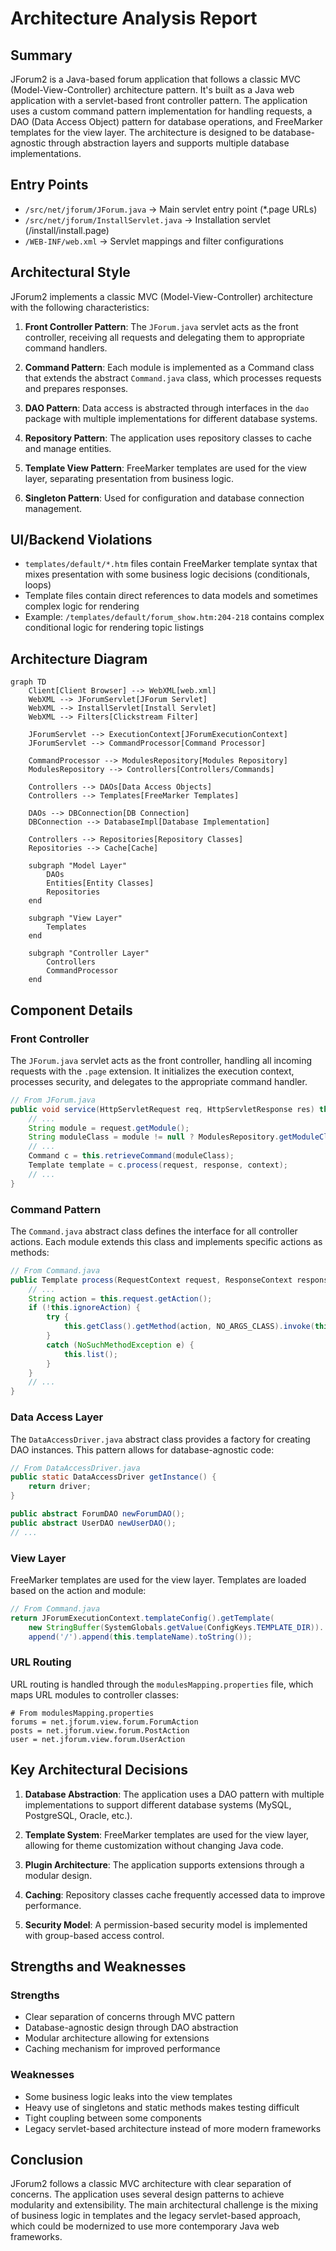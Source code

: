 # Architecture Analysis Report

## Summary
JForum2 is a Java-based forum application that follows a classic MVC (Model-View-Controller) architecture pattern. It's built as a Java web application with a servlet-based front controller pattern. The application uses a custom command pattern implementation for handling requests, a DAO (Data Access Object) pattern for database operations, and FreeMarker templates for the view layer. The architecture is designed to be database-agnostic through abstraction layers and supports multiple database implementations.

## Entry Points
- `/src/net/jforum/JForum.java` → Main servlet entry point (*.page URLs)
- `/src/net/jforum/InstallServlet.java` → Installation servlet (/install/install.page)
- `/WEB-INF/web.xml` → Servlet mappings and filter configurations

## Architectural Style
JForum2 implements a classic MVC (Model-View-Controller) architecture with the following characteristics:

1. **Front Controller Pattern**: The `JForum.java` servlet acts as the front controller, receiving all requests and delegating them to appropriate command handlers.

2. **Command Pattern**: Each module is implemented as a Command class that extends the abstract `Command.java` class, which processes requests and prepares responses.

3. **DAO Pattern**: Data access is abstracted through interfaces in the `dao` package with multiple implementations for different database systems.

4. **Repository Pattern**: The application uses repository classes to cache and manage entities.

5. **Template View Pattern**: FreeMarker templates are used for the view layer, separating presentation from business logic.

6. **Singleton Pattern**: Used for configuration and database connection management.

## UI/Backend Violations
- `templates/default/*.htm` files contain FreeMarker template syntax that mixes presentation with some business logic decisions (conditionals, loops)
- Template files contain direct references to data models and sometimes complex logic for rendering
- Example: `/templates/default/forum_show.htm:204-218` contains complex conditional logic for rendering topic listings

## Architecture Diagram
```mermaid
graph TD
    Client[Client Browser] --> WebXML[web.xml]
    WebXML --> JForumServlet[JForum Servlet]
    WebXML --> InstallServlet[Install Servlet]
    WebXML --> Filters[Clickstream Filter]
    
    JForumServlet --> ExecutionContext[JForumExecutionContext]
    JForumServlet --> CommandProcessor[Command Processor]
    
    CommandProcessor --> ModulesRepository[Modules Repository]
    ModulesRepository --> Controllers[Controllers/Commands]
    
    Controllers --> DAOs[Data Access Objects]
    Controllers --> Templates[FreeMarker Templates]
    
    DAOs --> DBConnection[DB Connection]
    DBConnection --> DatabaseImpl[Database Implementation]
    
    Controllers --> Repositories[Repository Classes]
    Repositories --> Cache[Cache]
    
    subgraph "Model Layer"
        DAOs
        Entities[Entity Classes]
        Repositories
    end
    
    subgraph "View Layer"
        Templates
    end
    
    subgraph "Controller Layer"
        Controllers
        CommandProcessor
    end
```

## Component Details

### Front Controller
The `JForum.java` servlet acts as the front controller, handling all incoming requests with the `.page` extension. It initializes the execution context, processes security, and delegates to the appropriate command handler.

```java
// From JForum.java
public void service(HttpServletRequest req, HttpServletResponse res) throws IOException, ServletException {
    // ...
    String module = request.getModule();
    String moduleClass = module != null ? ModulesRepository.getModuleClass(module) : null;
    // ...
    Command c = this.retrieveCommand(moduleClass);
    Template template = c.process(request, response, context);
    // ...
}
```

### Command Pattern
The `Command.java` abstract class defines the interface for all controller actions. Each module extends this class and implements specific actions as methods:

```java
// From Command.java
public Template process(RequestContext request, ResponseContext response, SimpleHash context) {
    // ...
    String action = this.request.getAction();
    if (!this.ignoreAction) {
        try {
            this.getClass().getMethod(action, NO_ARGS_CLASS).invoke(this, NO_ARGS_OBJECT);
        }
        catch (NoSuchMethodException e) {        
            this.list();        
        }
    }
    // ...
}
```

### Data Access Layer
The `DataAccessDriver.java` abstract class provides a factory for creating DAO instances. This pattern allows for database-agnostic code:

```java
// From DataAccessDriver.java
public static DataAccessDriver getInstance() {
    return driver;
}

public abstract ForumDAO newForumDAO();
public abstract UserDAO newUserDAO();
// ...
```

### View Layer
FreeMarker templates are used for the view layer. Templates are loaded based on the action and module:

```java
// From Command.java
return JForumExecutionContext.templateConfig().getTemplate(
    new StringBuffer(SystemGlobals.getValue(ConfigKeys.TEMPLATE_DIR)).
    append('/').append(this.templateName).toString());
```

### URL Routing
URL routing is handled through the `modulesMapping.properties` file, which maps URL modules to controller classes:

```properties
# From modulesMapping.properties
forums = net.jforum.view.forum.ForumAction
posts = net.jforum.view.forum.PostAction
user = net.jforum.view.forum.UserAction
```

## Key Architectural Decisions

1. **Database Abstraction**: The application uses a DAO pattern with multiple implementations to support different database systems (MySQL, PostgreSQL, Oracle, etc.).

2. **Template System**: FreeMarker templates are used for the view layer, allowing for theme customization without changing Java code.

3. **Plugin Architecture**: The application supports extensions through a modular design.

4. **Caching**: Repository classes cache frequently accessed data to improve performance.

5. **Security Model**: A permission-based security model is implemented with group-based access control.

## Strengths and Weaknesses

### Strengths
- Clear separation of concerns through MVC pattern
- Database-agnostic design through DAO abstraction
- Modular architecture allowing for extensions
- Caching mechanism for improved performance

### Weaknesses
- Some business logic leaks into the view templates
- Heavy use of singletons and static methods makes testing difficult
- Tight coupling between some components
- Legacy servlet-based architecture instead of more modern frameworks

## Conclusion
JForum2 follows a classic MVC architecture with clear separation of concerns. The application uses several design patterns to achieve modularity and extensibility. The main architectural challenge is the mixing of business logic in templates and the legacy servlet-based approach, which could be modernized to use more contemporary Java web frameworks.